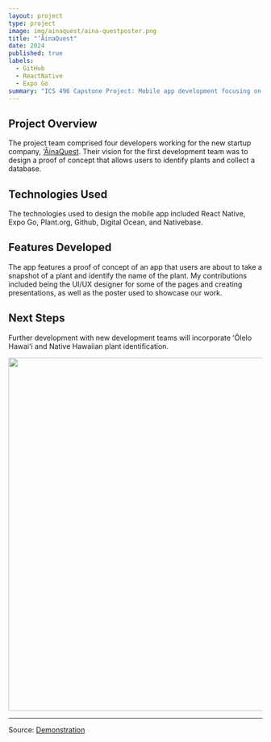 ```yaml
---
layout: project
type: project
image: img/ainaquest/aina-questposter.png
title: "‘ĀinaQuest"
date: 2024
published: true
labels:
  - GitHub
  - ReactNative
  - Expo Go
summary: "ICS 496 Capstone Project: Mobile app development focusing on Native Hawaiian plant identification and education through generative AI (GenAI) and computer vision."
---
```


## Project Overview
The project team comprised four developers working for the new startup company, [‘ĀinaQuest](https://ainaquest.com/). Their vision for the first development team was to design a proof of concept that allows users to identify plants and collect a database. 

## Technologies Used
The technologies used to design the mobile app included React Native, Expo Go, Plant.org, Github, Digital Ocean, and Nativebase. 

## Features Developed
The app features a proof of concept of an app that users are about to take a snapshot of a plant and identify the name of the plant. My contributions included being the UI/UX designer for some of the pages and creating presentations, as well as the poster used to showcase our work. 

## Next Steps
Further development with new development teams will incorporate ʻŌlelo Hawaiʻi and Native Hawaiian plant identification. 

 
 <img class="img-fluid" src="../img/ainaquest/aina-questposter.png" width=700px>
 

<hr>

Source: <a href="https://drive.google.com/file/d/1_4mgqJ3w_8mVMvOgJixlySMCIauWSbtT/view?usp=sharing"><i class="large github icon "></i>Demonstration</a>
